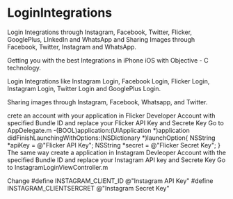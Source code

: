 # LoginIntegrations

Login Integrations through Instagram, Facebook, Twitter, Flicker, GooglePlus, LInkedIn and WhatsApp and Sharing Images 
through Facebook, Twitter, Instagram and WhatsApp.

Getting you with the best Integrations in iPhone iOS with Objective - C technology.

Login Integrations like Instagram Login, Facebook Login, Flicker Login, Instagram Login, Twitter Login and GooglePlus Login.

Sharing images through Instagram, Facebook, Whatsapp, and Twitter.



crete an account with your application in Flicker Developer Account with specified Bundle ID and replace your Flicker API Key and Secrete Key
Go to AppDelegate.m
    -(BOOL)application:(UIApplication *)application didFinishLaunchingWithOptions:(NSDictionary *)launchOption{
    NSString *apiKey = @"Flicker API Key";
    NSString *secret = @"Flicker Secret Key";
    }
The same way create a application in Instagram Devleoper Account with the specified Bundle ID and replace your Instagram API key and Secrete Key
Go to InstagramLoginViewController.m

Change 
    #define INSTAGRAM_CLIENT_ID  @"Instagram API Key"
    #define INSTAGRAM_CLIENTSERCRET  @"Instagram Secret Key"



    
        

